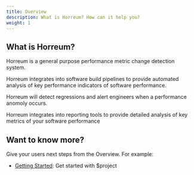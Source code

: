 ```yaml
---
title: Overview
description: What is Horreum? How can it help you?
weight: 1
---
```


## What is Horreum?

Horreum is a general purpose performance metric change detection system.

Horreum integrates into software build pipelines to provide automated analysis of key performance indicators of software performance.

Horreum will detect regressions and alert engineers when a performance anomoly occurs.

Horreum integrates into reporting tools to provide detailed analysis of key metrics of your software performance

## Want to know more?

Give your users next steps from the Overview. For example:

* [Getting Started](/docs/tutorials/get-started/): Get started with $project

